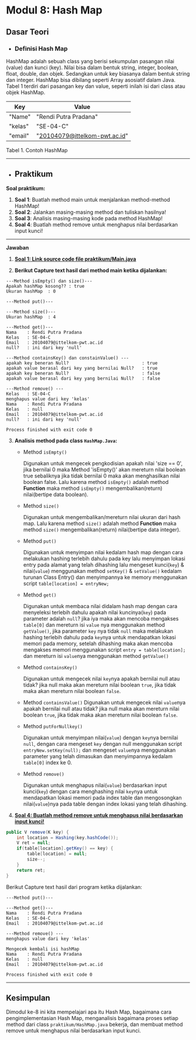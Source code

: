 # Modul 8: Hash Map

## Dasar Teori

- ### Definisi Hash Map
HashMap adalah sebuah class yang berisi sekumpulan pasangan nilai (value) dan kunci (key). Nilai bisa dalam bentuk string, integer, boolean, float, double, dan objek. Sedangkan untuk key biasanya dalam bentuk string dan integer. HashMap bisa dibilang seperti Array asosiatif dalam Java. Tabel 1 terdiri dari pasangan key dan value, seperti inilah isi dari class atau objek HashMap.



| Key | Value |
| ----- | ----- |
| "Name" | "Rendi Putra Pradana" |
| "kelas" | "SE-04-C" |
| "email" | "20104079@ittelkom-pwt.ac.id" |


Tabel 1. Contoh HashMap


---
- ## Praktikum

**Soal praktikum:**
1. **Soal 1**:   Buatlah method main untuk menjalankan method-method HashMap!
2. **Soal 2**:   Jalankan masing-masing method dan tuliskan hasilnya!
3. **Soal 3**:  Analisis masing-masing kode pada method HashMap!
4. **Soal 4**:   Buatlah method remove untuk menghapus nilai berdasarkan input kunci!

---
**Jawaban**
1. [**Soal 1: Link source code file praktikum/Main.java**](https://github.com/rendiputra/PSD_SEC_20104079_Rendi_Putra_P/blob/modul8/src/com/rendiputra/modul8/praktikum/Main.java)

2. **Berikut Capture text hasil dari method main ketika dijalankan:**
```text
---Method isEmpty() dan size()---
Apakah hashMap kosong?? : true
Ukuran hashMap  : 0

---Method put()---

---Method size()---
Ukuran hashMap  : 4

---Method get()---
Nama    : Rendi Putra Pradana
Kelas   : SE-04-C
Email   : 20104079@ittelkom-pwt.ac.id
null?   : ini dari key 'null'

---Method containsKey() dan constainValue() ---
apakah key beneran Null?                            : true
apakah value berasal dari key yang bernilai Null?   : true
apakah key beneran Null?                            : false
apakah value berasal dari key yang bernilai Null?   : false

---Method remove() ---
Kelas   : SE-04-C
menghapus value dari key 'kelas'
Nama    : Rendi Putra Pradana
Kelas   : null
Email   : 20104079@ittelkom-pwt.ac.id
null?   : ini dari key 'null'

Process finished with exit code 0
```

3. **Analisis method pada class `HashMap.Java`:**
    - Method `isEmpty() `
      
        Digunakan untuk mengecek pengkodisian apakah nilai 'size == 0', jika bernilai 0 maka Method 'isEmpty()' akan mereturn nilai boolean true sebaliknya jika tidak bernilai 0 maka akan menghasilkan nilai boolean false. Lalu karena method `isEmpty()` adalah method **Function** maka method `isEmpty()` mengembalikan(return) nilai(bertipe data boolean).

   - Method `size()`
    
        Digunakan untuk mengembalikan/mereturn nilai ukuran dari hash map. Lalu karena method `size()` adalah method **Function** maka method `size()` mengembalikan(return) nilai(bertipe data integer).

   - Method `put()`
    
        Digunakan untuk menyimpan nilai kedalam hash map dengan cara melakukan hashing terlebih dahulu pada key lalu menyimpan lokasi entry pada alamat yang telah dihashing lalu mengeset kunci(`key`) & nilai(`value`) menggunakan method `setKey()` & `setValue()` kedalam turunan Class Entry() dan menyimpannya ke memory menggunakan script `table[location] = entryNew;`

   - Method `get()`
    
        Digunakan untuk membaca nilai didalam hash map dengan cara menyeleksi terlebih dahulu apakah nilai kuncinya(`key`) pada parameter adalah `null`? jika iya maka akan mencoba mengakses `table[0]` dan mereturn isi `value` nya menggunakan method `getValue()`, jika parameter `key` nya tidak `null` maka melakukan hashing terlebih dahulu pada `key`nya untuk mendapatkan lokasi memori pada memory, setelah dihashing maka akan mencoba mengakses memori menggunakan script `entry = table[location];` dan mereturn isi `value`nya  menggunakan method `getValue()`

   - Method `containsKey()`
    
        Digunakan untuk mengecek nilai `key`nya apakah bernilai null atau tidak? jika null maka akan mereturn nilai boolean `true`, jika tidak maka akan mereturn nilai boolean `false`. 

   - Method `containsValue()`
        Digunakan untuk mengecek nilai `value`nya apakah bernilai null atau tidak? jika null maka akan mereturn nilai boolean `true`, jika tidak maka akan mereturn nilai boolean `false`. 

   - Method `putForNullkey()`
        
        Digunakan untuk menyimpan nilai(`value`) dengan `key`nya bernilai `null`, dengan cara mengeset `key` dengan null menggunakan script `entryNew.setKey(null);` dan mengeset `value`nya menggunakan parameter yang telah dimasukan dan menyimpannya kedalam `table[0]` index ke 0.

   - Method `remove()`
    
        Digunakan untuk menghapus nilai(`value`) berdasarkan input kunci(`key`) dengan cara menghashing nilai `key`nya untuk mendapatkan lokasi memori pada index table dan mengosongkan nilai(`value`)nya pada table dengan index lokasi yang telah dihashing.

4. [**Soal 4:  Buatlah method remove untuk menghapus nilai berdasarkan input kunci!**](https://github.com/rendiputra/PSD_SEC_20104079_Rendi_Putra_P/blob/modul8/src/com/rendiputra/modul8/tugas/Main.java)

```JAVA
public V remove(K key) {
    int location = Hashing(key.hashCode());
    V ret = null;
    if(table[location].getKey() == key) {
        table[location] = null;
        size--;
    }
    return ret;
}
```

Berikut Capture text hasil dari program ketika dijalankan:

```text
---Method put()---

---Method get()---
Nama    : Rendi Putra Pradana
Kelas   : SE-04-C
Email   : 20104079@ittelkom-pwt.ac.id

---Method remove() ---
menghapus value dari key 'kelas'

Mengecek kembali isi hashMap
Nama    : Rendi Putra Pradana
Kelas   : null
Email   : 20104079@ittelkom-pwt.ac.id

Process finished with exit code 0
```

---
## Kesimpulan
Dimodul ke-8 ini kita mempelajari apa itu Hash Map, bagaimana cara pengimplementasian Hash Map, menganalisis bagaimana proses setiap method dari class `praktikum/HashMap.java` bekerja, dan membuat method remove untuk menghapus nilai berdasarkan input kunci.
